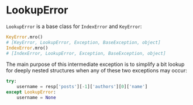 # LookupError

`LookupError` is a base class for `IndexError` and `KeyError`:

```python
KeyError.mro()
# [KeyError, LookupError, Exception, BaseException, object]
IndexError.mro()
# [IndexError, LookupError, Exception, BaseException, object]
```

The main purpose of this intermediate exception is to simplify a bit lookup for deeply nested structures when any of these two exceptions may occur:

```python
try:
    username = resp['posts'][-1]['authors'][0]['name']
except LookupError:
    username = None
```
